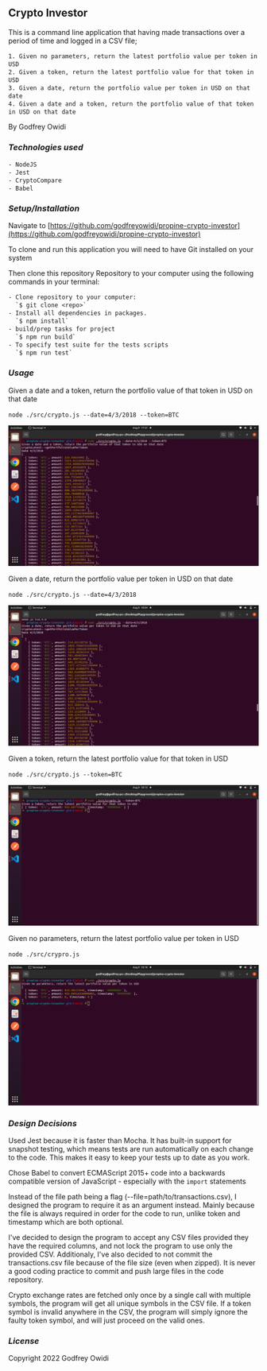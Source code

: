 ## **Crypto Investor**

This is a command line application that having made transactions over a period of time and logged in a CSV file;

    1. Given no parameters, return the latest portfolio value per token in USD
    2. Given a token, return the latest portfolio value for that token in USD
    3. Given a date, return the portfolio value per token in USD on that date
    4. Given a date and a token, return the portfolio value of that token in USD on that date

By Godfrey Owidi

### _Technologies used_

    - NodeJS
    - Jest
    - CryptoCompare
    - Babel

### _Setup/Installation_

Navigate to [https://github.com/godfreyowidi/propine-crypto-investor](https://github.com/godfreyowidi/propine-crypto-investor)

To clone and run this application you will need to have Git installed on your system

Then clone this repository Repository to your computer using the following commands in your terminal:

    - Clone repository to your computer:
      `$ git clone <repo>`
    - Install all dependencies in packages.
      `$ npm install`
    - build/prep tasks for project
      `$ npm run build`
    - To specify test suite for the tests scripts
      `$ npm run test`

### _Usage_

Given a date and a token, return the portfolio value of that token in USD on that date

`node ./src/crypto.js --date=4/3/2018 --token=BTC`

![ return portfolio of a token in USD ](/assets/first.png)

Given a date, return the portfolio value per token in USD on that date

`node ./src/crypto.js --date=4/3/2018`

![ return portfolio of a token in USD ](/assets/second.png)

Given a token, return the latest portfolio value for that token in USD

`node ./src/crypto.js --token=BTC`

![ return portfolio of a token in USD ](/assets/third.png)

Given no parameters, return the latest portfolio value per token in USD

`node ./src/crypro.js`

![ return portfolio of a token in USD ](/assets/fourth.png)

### _Design Decisions_

Used Jest because it is faster than Mocha. It has built-in support for snapshot testing, which means tests are run automatically on each change to the code. This makes it easy to keep your tests up to date as you work.

Chose Babel to convert ECMAScript 2015+ code into a backwards compatible version of JavaScript - especially with the `import` statements

Instead of the file path being a flag (--file=path/to/transactions.csv), I designed the program to require it as an argument instead. Mainly because the file is always required in order for the code to run, unlike token and timestamp which are both optional.

I've decided to design the program to accept any CSV files provided they have the required columns, and not lock the program to use only the provided CSV. Additionaly, I've also decided to not commit the transactions.csv file because of the file size (even when zipped). It is never a good coding practice to commit and push large files in the code repository.

Crypto exchange rates are fetched only once by a single call with multiple symbols, the program will get all unique symbols in the CSV file. If a token symbol is invalid anywhere in the CSV, the program will simply ignore the faulty token symbol, and will just proceed on the valid ones.

### _License_

Copyright 2022 Godfrey Owidi
